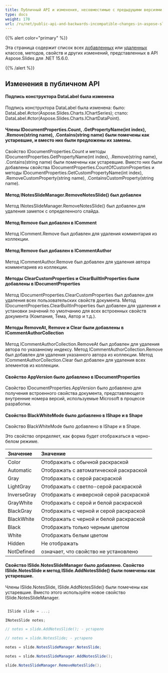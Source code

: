 ```yaml
---
title: Публичный API и изменения, несовместимые с предыдущими версиями в Aspose.Slides для .NET 15.6.0
type: docs
weight: 170
url: /ru/net/public-api-and-backwards-incompatible-changes-in-aspose-slides-for-net-15-6-0/
---
```


{{% alert color="primary" %}} 

Эта страница содержит список всех [добавленных](/slides/ru/net/public-api-and-backwards-incompatible-changes-in-aspose-slides-for-net-15-6-0/) или [удаленных](/slides/ru/net/public-api-and-backwards-incompatible-changes-in-aspose-slides-for-net-15-6-0/) классов, методов, свойств и других изменений, представленных в API Aspose.Slides для .NET 15.6.0.

{{% /alert %}} 
## **Изменения в публичном API**
#### **Подпись конструктора DataLabel была изменена**
Подпись конструктора DataLabel была изменена:
было: DataLabel.#ctor(Aspose.Slides.Charts.IChartSeries);
стало: DataLabel.#ctor(Aspose.Slides.Charts.IChartDataPoint).
#### **Члены IDocumentProperties.Count, .GetPropertyName(int index), .Remove(string name), .Contains(string name) были помечены как устаревшие, и вместо них были предложены их замены.**
Свойство IDocumentProperties.Count и методы IDocumentProperties.GetPropertyName(int index), .Remove(string name), .Contains(string name) были помечены как устаревшие. Вместо них были добавлены свойства IDocumentProperties.CountOfCustomProperties и методы IDocumentProperties.GetCustomPropertyName(int index), .RemoveCustomProperty(string name), .ContainsCustomProperty(string name).
#### **Метод INotesSlideManager.RemoveNotesSlide() был добавлен**
Метод INotesSlideManager.RemoveNotesSlide() был добавлен для удаления заметок с определенного слайда.
#### **Метод Remove был добавлен в IComment**
Метод IComment.Remove был добавлен для удаления комментария из коллекции.
#### **Метод Remove был добавлен в ICommentAuthor**
Метод ICommentAuthor.Remove был добавлен для удаления автора комментариев из коллекции.
#### **Методы ClearCustomProperties и ClearBuiltInProperties были добавлены в IDocumentProperties**
Метод IDocumentProperties.ClearCustomProperties был добавлен для удаления всех пользовательских свойств документа.
Метод IDocumentProperties.ClearBuiltInProperties был добавлен для удаления и установки значений по умолчанию для всех встроенных свойств документа (Компания, Тема, Автор и т.д.).
#### **Методы RemoveAt, Remove и Clear были добавлены в ICommentAuthorCollection**
Метод ICommentAuthorCollection.RemoveAt был добавлен для удаления автора по указанному индексу.
Метод ICommentAuthorCollection.Remove был добавлен для удаления указанного автора из коллекции.
Метод ICommentAuthorCollection.Clear был добавлен для удаления всех элементов из коллекции.
#### **Свойство AppVersion было добавлено в IDocumentProperties**
Свойство IDocumentProperties.AppVersion было добавлено для получения встроенного свойства документа, представляющего внутренние номера версий, используемые Microsoft в процессе разработки.
#### **Свойство BlackWhiteMode было добавлено в IShape и в Shape**
Свойство BlackWhiteMode было добавлено в IShape и в Shape.

Это свойство определяет, как форма будет отображаться в черно-белом режиме.

|**Значение** |**Значение** |
| :- | :- |
|Color |Отображать с обычной раскраской |
|Automatic |Отображать с автоматической раскраской |
|Gray |Отображать с серой раскраской |
|LightGray |Отображать с светло-серой раскраской |
|InverseGray |Отображать с инверсной серой раскраской |
|GrayWhite |Отображать с серой и белой раскраской |
|BlackGray |Отображать с черной и серой раскраской |
|BlackWhite |Отображать с черной и белой раскраской |
|Black |Отображать только черным цветом |
|White |Отображать белым цветом |
|Hidden |Не отображать |
|NotDefined|означает, что свойство не установлено|
#### **Свойство ISlide.NotesSlideManager было добавлено. Свойство ISlide.NotesSlide и метод ISlide.AddNotesSlide() были помечены как устаревшие.**
Члены ISlide.NotesSlide, ISlide.AddNotesSlide() были помечены как устаревшие. Вместо этого используйте новое свойство ISlide.NotesSlideManager.

``` csharp

 ISlide slide = ...;

INotesSlide notes;

// notes = slide.AddNotesSlide(); - устарело

// notes = slide.NotesSlide; - устарело

notes = slide.NotesSlideManager.NotesSlide;

notes = slide.NotesSlideManager.AddNotesSlide();

slide.NotesSlideManager.RemoveNotesSlide();

``` 